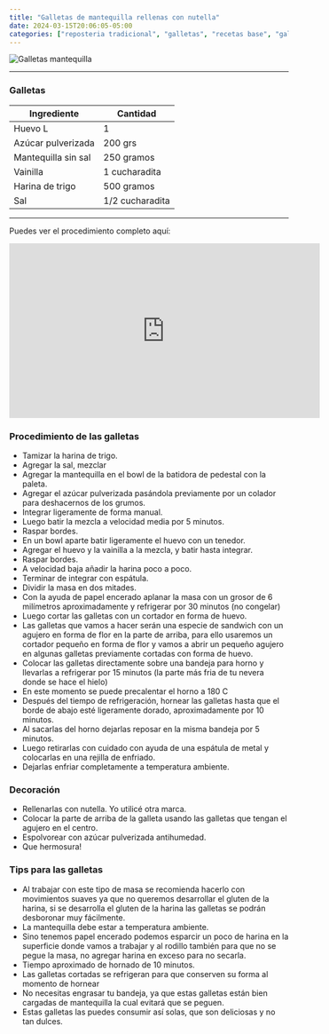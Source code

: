 ```yaml
---
title: "Galletas de mantequilla rellenas con nutella"
date: 2024-03-15T20:06:05-05:00
categories: ["reposteria tradicional", "galletas", "recetas base", "galletas de mantequilla"]
---
```

![Galletas mantequilla](../../images/galletas_huevo_pascua.jpg)
___
### Galletas 

| Ingrediente | Cantidad |
| ----------- | ----------- |
| Huevo L | 1 |
| Azúcar pulverizada | 200 grs |
| Mantequilla sin sal | 250 gramos |
| Vainilla | 1 cucharadita | 
| Harina de trigo | 500 gramos |
| Sal | 1/2 cucharadita |

___

Puedes ver el procedimiento completo aquí: 
<iframe width="560" height="315" src="https://www.youtube.com/embed/rZiP-qoetWA?si=zkAfuDwF2V1Kfo-V" title="YouTube video player" frameborder="0" allow="accelerometer; autoplay; clipboard-write; encrypted-media; gyroscope; picture-in-picture; web-share" allowfullscreen></iframe>

### Procedimiento de las galletas
- Tamizar la harina de trigo. 
- Agregar la sal, mezclar
- Agregar la mantequilla en el bowl de la batidora de pedestal con la paleta.
- Agregar el azúcar pulverizada pasándola previamente por un colador para deshacernos de los grumos.
- Integrar ligeramente de forma manual.
- Luego batir la mezcla a velocidad media por 5 minutos.
- Raspar bordes.
- En un bowl aparte batir ligeramente el huevo con un tenedor. 
- Agregar el huevo y la vainilla a la mezcla, y batir hasta integrar.
- Raspar bordes.
- A velocidad baja añadir la harina poco a poco.
- Terminar de integrar con espátula.
- Dividir la masa en dos mitades.
- Con la ayuda de papel encerado aplanar la masa con un grosor de 6 milímetros aproximadamente y refrigerar por 30 minutos (no congelar)
- Luego cortar las galletas con un cortador en forma de huevo.
- Las galletas que vamos a hacer serán una especie de sandwich con un agujero en forma de flor en la parte de arriba, para ello usaremos un cortador pequeño en forma de flor y vamos a abrir un pequeño agujero en algunas galletas previamente cortadas con forma de huevo.
- Colocar las galletas directamente sobre una bandeja para horno y llevarlas a refrigerar por 15 minutos (la parte más fria de tu nevera donde se hace el hielo)
- En este momento se puede precalentar el horno a 180 C
- Después del tiempo de refrigeración, hornear las galletas hasta que el borde de abajo esté ligeramente dorado, aproximadamente por 10 minutos.
- Al sacarlas del horno dejarlas reposar en la misma bandeja por 5 minutos.
- Luego retirarlas con cuidado con ayuda de una espátula de metal y colocarlas en una rejilla de enfriado.
- Dejarlas enfriar completamente a temperatura ambiente.

### Decoración
- Rellenarlas con nutella. Yo utilicé otra marca.
- Colocar la parte de arriba de la galleta usando las galletas que tengan el agujero en el centro.
- Espolvorear con azúcar pulverizada antihumedad.
- Que hermosura!

### Tips para las galletas
- Al trabajar con este tipo de masa se recomienda hacerlo con movimientos suaves ya que no queremos desarrollar el gluten de la harina, si se desarrolla el gluten de la harina las galletas se podrán desboronar muy fácilmente.
- La mantequilla debe estar a temperatura ambiente.
- Sino tenemos papel encerado podemos esparcir un poco de harina en la superficie donde vamos a trabajar y al rodillo también para que no se pegue la masa, no agregar harina en exceso para no secarla.
- Tiempo aproximado de hornado de 10 minutos.
- Las galletas cortadas se refrigeran para que conserven su forma al momento de hornear
- No necesitas engrasar tu bandeja, ya que estas galletas están bien cargadas de mantequilla la cual evitará que se peguen.
- Estas galletas las puedes consumir así solas, que son deliciosas y no tan dulces.
